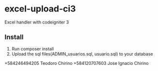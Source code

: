 # excel-upload-ci3
Excel handler with codeigniter 3

## Install
1. Run composer install
2. Upload the sql files(ADMIN_usuarios.sql, usuario.sql) to your database 

+584246494205 Teodoro Chirino
+584120707603 Jose Ignacio Chirino
